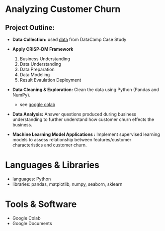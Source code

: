 # Analyzing Customer Churn

## Project Outline:
* **Data Collection:** used [data](https://assets.datacamp.com/production/repositories/5993/datasets/00187c4ac7192534646c5b71b260f0de880c6954/Case%20Study%20Analyzing%20Customer%20Churn%20in%20Power%20BI%20-%20Exercises%20and%20Datasets.pdf)
 from DataCamp Case Study
* **Apply CRISP-DM Framework**
  1. Business Understanding
  2. Data Understanding
  3. Data Preparation
  4. Data Modeling
  5. Result Evaulation Deployment
 
 
* **Data Cleaning & Exploration:** Clean the data using Python (Pandas and NumPy).
  * see [google colab](https://github.com/ELBrown11/Analyzing-Customer-Churn-using-Machine-Learning/blob/main/CustomerChurn.ipynb)   
* **Data Analysis:** Answer questions produced during business understanding to further understand how customer churn effects the business.
* **Machine Learning Model Applications :** Implement supervised learning models to assess relationship between features/customer characteristics and customer churn.

# Languages & Libraries
* languages: Python
* libraries: pandas, matplotlib, numpy, seaborn, sklearn

# Tools & Software
* Google Colab
* Google Documents

